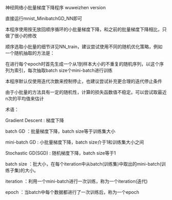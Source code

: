  神经网络小批量梯度下降程序 wuweizhen version


 直接运行mnist_MinibatchGD_NN即可

 本程序使用按无放回顺序循环的小批量梯度下降，和之前的批量梯度下降相比，只做了很小的修改

 顺序选取小批量的细节详见NN_train，建议尝试使用不同的随机优化策略，例如一个随机抽取的方法是：

 在进行每个epoch时首先生成一个从1到样本大小的不重复的随机序列，以这个序列为索引，每次抽取batch size个mini-batch进行训练

 本程序默认仅使用迭代次数来控制停止，也建议尝试补充更合理的迭代停止条件

 由于小批量的方法具有一定的随机性，计算的损失函数值不稳定。可以尝试取最近n次的平均值来估计

 术语：

 Gradient Descent   : 梯度下降

 batch GD  		    ：批量梯度下降，batch size等于训练集大小

 mini-batch GD      : 小批量梯度下降，batch size介于1和训练集大小之间

 Stochastic GD(SGD) : 随机梯度下降，batch size等于1

 batch size         ：批大小，在每个iteration中从batch(训练集)中取出的mini-batch(训练子集)的大小。

 iteration 			：利用一个mini-batch进行一次训练，称为一个iteration(迭代)
 
 epoch  			：当batch中每个数据都进行了一次训练后，称为一个epoch